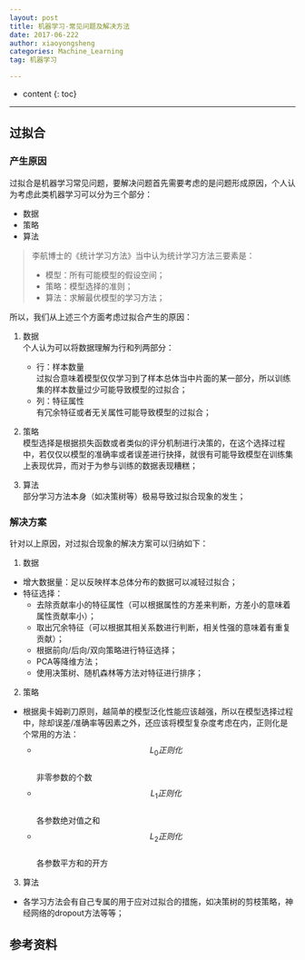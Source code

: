 ```yaml
---
layout: post
title: 机器学习-常见问题及解决方法
date: 2017-06-222
author: xiaoyongsheng
categories: Machine_Learning
tag: 机器学习

---
```


* content
{: toc}

---

## 过拟合

### 产生原因

过拟合是机器学习常见问题，要解决问题首先需要考虑的是问题形成原因，个人认为考虑此类机器学习可以分为三个部分：
 - 数据
 - 策略
 - 算法

> 李航博士的《统计学习方法》当中认为统计学习方法三要素是：  
>   - 模型：所有可能模型的假设空间；
>   - 策略：模型选择的准则；
>   - 算法：求解最优模型的学习方法；

所以，我们从上述三个方面考虑过拟合产生的原因：
 1. 数据  
   个人认为可以将数据理解为行和列两部分：  
     - 行：样本数量  
	   过拟合意味着模型仅仅学习到了样本总体当中片面的某一部分，所以训练集的样本数量过少可能导致模型的过拟合；  
	 - 列：特征属性  
	   有冗余特征或者无关属性可能导致模型的过拟合；  

 2. 策略  
   模型选择是根据损失函数或者类似的评分机制进行决策的，在这个选择过程中，若仅仅以模型的准确率或者误差进行抉择，就很有可能导致模型在训练集上表现优异，而对于为参与训练的数据表现糟糕；  

 3. 算法  
   部分学习方法本身（如决策树等）极易导致过拟合现象的发生；


### 解决方案

针对以上原因，对过拟合现象的解决方案可以归纳如下：  
 1. 数据  
   - 增大数据量：足以反映样本总体分布的数据可以减轻过拟合；  
   - 特征选择：  
     - 去除贡献率小的特征属性（可以根据属性的方差来判断，方差小的意味着属性贡献率小）；  
	 - 取出冗余特征（可以根据其相关系数进行判断，相关性强的意味着有重复贡献）；  
	 - 根据前向/后向/双向策略进行特征选择；  
	 - PCA等降维方法； 
	 - 使用决策树、随机森林等方法对特征进行排序；
 2. 策略  
   - 根据奥卡姆剃刀原则，越简单的模型泛化性能应该越强，所以在模型选择过程中，除却误差/准确率等因素之外，还应该将模型复杂度考虑在内，正则化是个常用的方法：  
     - $$L_0正则化$$   
		 非零参数的个数  
     - $$L_1正则化$$   
	     各参数绝对值之和  
     - $$L_2正则化$$   
	     各参数平方和的开方  
3. 算法  
  - 各学习方法会有自己专属的用于应对过拟合的措施，如决策树的剪枝策略，神经网络的dropout方法等等；




## 参考资料  

[^1]: 周志华.机器学习[M].清华大学出版社,2016.  
[^2]: 李航.统计学习方法[M].清华大学出版社,2012.  
